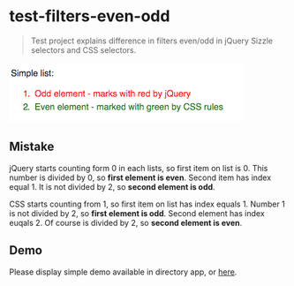 # test-filters-even-odd

> Test project explains difference in filters even/odd in jQuery Sizzle selectors and CSS selectors.

![](./app/images/list.png)

## Mistake

jQuery starts counting form 0 in each lists, so first item on list is 0.
This number is divided by 0, so **first element is even**.
Second item has index equal 1. It is not divided by 2, so **second element is odd**.

CSS starts counting from 1, so first item on list has index equals 1.
Number 1 is not divided by 2, so **first element is odd**.
Second element has index euqals 2. Of course is divided by 2, so **second element is even**.

## Demo

Please display simple demo available in directory app, or [here](http://piecioshka.github.io/test-filters-even-odd/).

